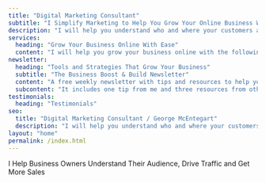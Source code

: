 ```yaml
---
title: "Digital Marketing Consultant"
subtitle: "I Simplify Marketing to Help You Grow Your Online Business With Clarity and Confidence"
description: "I will help you understand who and where your customers are, how to connect with them and what you should focus on to grow your business online."
services: 
  heading: "Grow Your Business Online With Ease"
  content: "I will help you grow your business online with the following options..."
newsletter: 
  heading: "Tools and Strategies That Grow Your Business"
  subtitle: "The Business Boost & Build Newsletter"
  content: "A free weekly newsletter with tips and resources to help you grow your business with clarity and confidence."
  subcontent: "It includes one tip from me and three resources from others."
testimonials:
  heading: "Testimonials"
seo:
  title: "Digital Marketing Consultant / George McEntegart"
  description: "I will help you understand who and where your customers are, how to connect with them and what you should focus on to grow your business online."
layout: "home"
permalink: /index.html
---
```



I Help Business Owners Understand Their Audience, Drive Traffic and Get More Sales